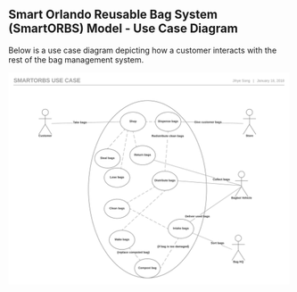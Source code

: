 ## Smart Orlando Reusable Bag System (SmartORBS) Model - Use Case Diagram

Below is a use case diagram depicting how a customer interacts with the rest of the bag management system.


![Use Case Diagram](../images/smartorbs_usecase.png)
